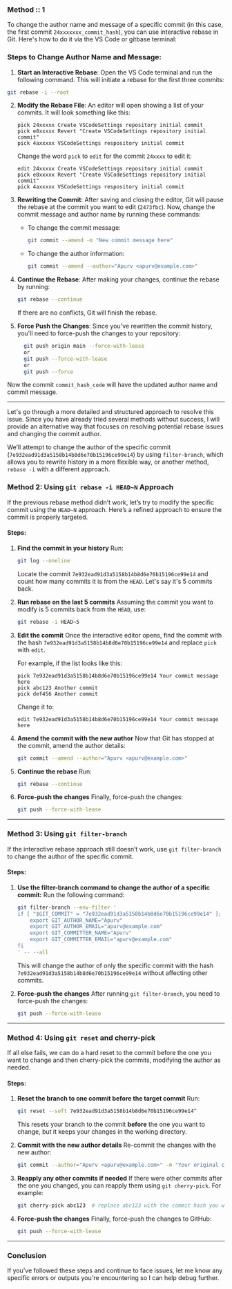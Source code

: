 ### Method :: 1

To change the author name and message of a specific commit (in this case, the first commit `24xxxxxxx_commit_hash`), you can use interactive rebase in Git. Here's how to do it via the VS Code or gitbase terminal:

### Steps to Change Author Name and Message:

1. **Start an Interactive Rebase**:
   Open the VS Code terminal and run the following command. This will initiate a rebase for the first three commits:

```bash
git rebase -i --root
```

2. **Modify the Rebase File**:
   An editor will open showing a list of your commits. It will look something like this:

   ```plaintext
   pick 24xxxxx Create VSCodeSettings repository initial commit
   pick e8xxxxx Revert "Create VSCodeSettings repository initial commit"
   pick 4axxxxx VSCodeSettings respository initial commit
   ```

   Change the word `pick` to `edit` for the commit `24xxxx` to edit it:

   ```plaintext
   edit 24xxxxx Create VSCodeSettings repository initial commit
   pick e8xxxxx Revert "Create VSCodeSettings repository initial commit"
   pick 4axxxxx VSCodeSettings respository initial commit
   ```

3. **Rewriting the Commit**:
   After saving and closing the editor, Git will pause the rebase at the commit you want to edit (`2473fbc`). Now, change the commit message and author name by running these commands:

   - To change the commit message:

     ```bash
     git commit --amend -m "New commit message here"
     ```

   - To change the author information:
     ```bash
     git commit --amend --author="Apurv <apurv@example.com>"
     ```

4. **Continue the Rebase**:
   After making your changes, continue the rebase by running:

   ```bash
   git rebase --continue
   ```

   If there are no conflicts, Git will finish the rebase.

5. **Force Push the Changes**:
   Since you've rewritten the commit history, you'll need to force-push the changes to your repository:

   ```bash
     git push origin main --force-with-lease
     or
     git push --force-with-lease
     or
     git push --force
   ```

Now the commit `commit_hash_code` will have the updated author name and commit message.

---

Let's go through a more detailed and structured approach to resolve this issue. Since you have already tried several methods without success, I will provide an alternative way that focuses on resolving potential rebase issues and changing the commit author.

We’ll attempt to change the author of the specific commit (`7e932ead91d3a5158b14b8d6e70b15196ce99e14`) by using `filter-branch`, which allows you to rewrite history in a more flexible way, or another method, `rebase -i` with a different approach.

### Method 2: Using `git rebase -i HEAD~N` Approach

If the previous rebase method didn’t work, let’s try to modify the specific commit using the `HEAD~N` approach. Here’s a refined approach to ensure the commit is properly targeted.

#### Steps:

1. **Find the commit in your history**
   Run:

   ```bash
   git log --oneline
   ```

   Locate the commit `7e932ead91d3a5158b14b8d6e70b15196ce99e14` and count how many commits it is from the `HEAD`. Let's say it's 5 commits back.

2. **Run rebase on the last 5 commits**
   Assuming the commit you want to modify is 5 commits back from the `HEAD`, use:

   ```bash
   git rebase -i HEAD~5
   ```

3. **Edit the commit**
   Once the interactive editor opens, find the commit with the hash `7e932ead91d3a5158b14b8d6e70b15196ce99e14` and replace `pick` with `edit`.

   For example, if the list looks like this:

   ```
   pick 7e932ead91d3a5158b14b8d6e70b15196ce99e14 Your commit message here
   pick abc123 Another commit
   pick def456 Another commit
   ```

   Change it to:

   ```
   edit 7e932ead91d3a5158b14b8d6e70b15196ce99e14 Your commit message here
   ```

4. **Amend the commit with the new author**
   Now that Git has stopped at the commit, amend the author details:

   ```bash
   git commit --amend --author="Apurv <apurv@example.com>"
   ```

5. **Continue the rebase**
   Run:

   ```bash
   git rebase --continue
   ```

6. **Force-push the changes**
   Finally, force-push the changes:
   ```bash
   git push --force-with-lease
   ```

---

### Method 3: Using `git filter-branch`

If the interactive rebase approach still doesn’t work, use `git filter-branch` to change the author of the specific commit.

#### Steps:

1. **Use the filter-branch command to change the author of a specific commit:**
   Run the following command:

   ```bash
   git filter-branch --env-filter '
   if [ "$GIT_COMMIT" = "7e932ead91d3a5158b14b8d6e70b15196ce99e14" ]; then
       export GIT_AUTHOR_NAME="Apurv"
       export GIT_AUTHOR_EMAIL="apurv@example.com"
       export GIT_COMMITTER_NAME="Apurv"
       export GIT_COMMITTER_EMAIL="apurv@example.com"
   fi
   ' -- --all
   ```

   This will change the author of only the specific commit with the hash `7e932ead91d3a5158b14b8d6e70b15196ce99e14` without affecting other commits.

2. **Force-push the changes**
   After running `git filter-branch`, you need to force-push the changes:
   ```bash
   git push --force-with-lease
   ```

---

### Method 4: Using `git reset` and cherry-pick

If all else fails, we can do a hard reset to the commit before the one you want to change and then cherry-pick the commits, modifying the author as needed.

#### Steps:

1. **Reset the branch to one commit before the target commit**
   Run:

   ```bash
   git reset --soft 7e932ead91d3a5158b14b8d6e70b15196ce99e14^
   ```

   This resets your branch to the commit **before** the one you want to change, but it keeps your changes in the working directory.

2. **Commit with the new author details**
   Re-commit the changes with the new author:

   ```bash
   git commit --author="Apurv <apurv@example.com>" -m "Your original commit message"
   ```

3. **Reapply any other commits if needed**
   If there were other commits after the one you changed, you can reapply them using `git cherry-pick`. For example:

   ```bash
   git cherry-pick abc123  # replace abc123 with the commit hash you want to reapply
   ```

4. **Force-push the changes**
   Finally, force-push the changes to GitHub:
   ```bash
   git push --force-with-lease
   ```

---

### Conclusion

If you've followed these steps and continue to face issues, let me know any specific errors or outputs you're encountering so I can help debug further.

